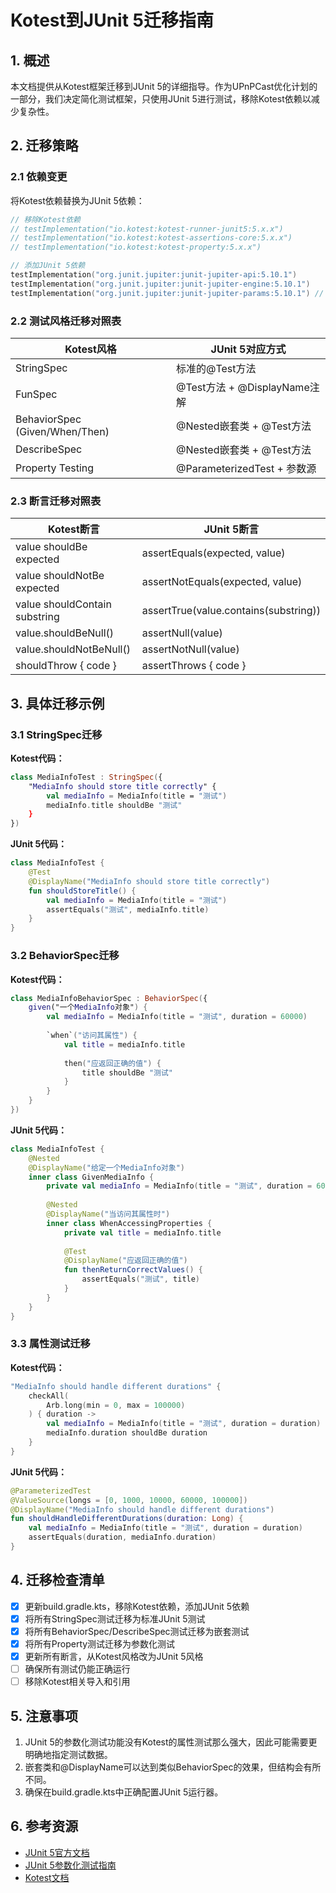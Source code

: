 # Kotest到JUnit 5迁移指南

## 1. 概述

本文档提供从Kotest框架迁移到JUnit 5的详细指导。作为UPnPCast优化计划的一部分，我们决定简化测试框架，只使用JUnit 5进行测试，移除Kotest依赖以减少复杂性。

## 2. 迁移策略

### 2.1 依赖变更

将Kotest依赖替换为JUnit 5依赖：

```kotlin
// 移除Kotest依赖
// testImplementation("io.kotest:kotest-runner-junit5:5.x.x")
// testImplementation("io.kotest:kotest-assertions-core:5.x.x")
// testImplementation("io.kotest:kotest-property:5.x.x")

// 添加JUnit 5依赖
testImplementation("org.junit.jupiter:junit-jupiter-api:5.10.1")
testImplementation("org.junit.jupiter:junit-jupiter-engine:5.10.1")
testImplementation("org.junit.jupiter:junit-jupiter-params:5.10.1") // 用于参数化测试
```

### 2.2 测试风格迁移对照表

| Kotest风格 | JUnit 5对应方式 |
|------------|---------------|
| StringSpec  | 标准的@Test方法 |
| FunSpec     | @Test方法 + @DisplayName注解 |
| BehaviorSpec (Given/When/Then) | @Nested嵌套类 + @Test方法 |
| DescribeSpec | @Nested嵌套类 + @Test方法 |
| Property Testing | @ParameterizedTest + 参数源 |

### 2.3 断言迁移对照表

| Kotest断言 | JUnit 5断言 |
|-----------|------------|
| value shouldBe expected | assertEquals(expected, value) |
| value shouldNotBe expected | assertNotEquals(expected, value) |
| value shouldContain substring | assertTrue(value.contains(substring)) |
| value.shouldBeNull() | assertNull(value) |
| value.shouldNotBeNull() | assertNotNull(value) |
| shouldThrow<Exception> { code } | assertThrows<Exception> { code } |

## 3. 具体迁移示例

### 3.1 StringSpec迁移

**Kotest代码：**
```kotlin
class MediaInfoTest : StringSpec({
    "MediaInfo should store title correctly" {
        val mediaInfo = MediaInfo(title = "测试")
        mediaInfo.title shouldBe "测试"
    }
})
```

**JUnit 5代码：**
```kotlin
class MediaInfoTest {
    @Test
    @DisplayName("MediaInfo should store title correctly")
    fun shouldStoreTitle() {
        val mediaInfo = MediaInfo(title = "测试")
        assertEquals("测试", mediaInfo.title)
    }
}
```

### 3.2 BehaviorSpec迁移

**Kotest代码：**
```kotlin
class MediaInfoBehaviorSpec : BehaviorSpec({
    given("一个MediaInfo对象") {
        val mediaInfo = MediaInfo(title = "测试", duration = 60000)
        
        `when`("访问其属性") {
            val title = mediaInfo.title
            
            then("应返回正确的值") {
                title shouldBe "测试"
            }
        }
    }
})
```

**JUnit 5代码：**
```kotlin
class MediaInfoTest {
    @Nested
    @DisplayName("给定一个MediaInfo对象")
    inner class GivenMediaInfo {
        private val mediaInfo = MediaInfo(title = "测试", duration = 60000)
        
        @Nested
        @DisplayName("当访问其属性时")
        inner class WhenAccessingProperties {
            private val title = mediaInfo.title
            
            @Test
            @DisplayName("应返回正确的值")
            fun thenReturnCorrectValues() {
                assertEquals("测试", title)
            }
        }
    }
}
```

### 3.3 属性测试迁移

**Kotest代码：**
```kotlin
"MediaInfo should handle different durations" {
    checkAll(
        Arb.long(min = 0, max = 100000)
    ) { duration ->
        val mediaInfo = MediaInfo(title = "测试", duration = duration)
        mediaInfo.duration shouldBe duration
    }
}
```

**JUnit 5代码：**
```kotlin
@ParameterizedTest
@ValueSource(longs = [0, 1000, 10000, 60000, 100000])
@DisplayName("MediaInfo should handle different durations")
fun shouldHandleDifferentDurations(duration: Long) {
    val mediaInfo = MediaInfo(title = "测试", duration = duration)
    assertEquals(duration, mediaInfo.duration)
}
```

## 4. 迁移检查清单

- [x] 更新build.gradle.kts，移除Kotest依赖，添加JUnit 5依赖
- [x] 将所有StringSpec测试迁移为标准JUnit 5测试
- [x] 将所有BehaviorSpec/DescribeSpec测试迁移为嵌套测试
- [x] 将所有Property测试迁移为参数化测试
- [x] 更新所有断言，从Kotest风格改为JUnit 5风格
- [ ] 确保所有测试仍能正确运行
- [ ] 移除Kotest相关导入和引用

## 5. 注意事项

1. JUnit 5的参数化测试功能没有Kotest的属性测试那么强大，因此可能需要更明确地指定测试数据。
2. 嵌套类和@DisplayName可以达到类似BehaviorSpec的效果，但结构会有所不同。
3. 确保在build.gradle.kts中正确配置JUnit 5运行器。

## 6. 参考资源

- [JUnit 5官方文档](https://junit.org/junit5/docs/current/user-guide/)
- [JUnit 5参数化测试指南](https://junit.org/junit5/docs/current/user-guide/#writing-tests-parameterized-tests)
- [Kotest文档](https://kotest.io/docs/) 